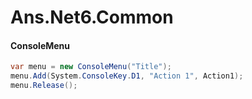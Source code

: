 # Ans.Net6.Common

#### ConsoleMenu

```csharp
var menu = new ConsoleMenu("Title");
menu.Add(System.ConsoleKey.D1, "Action 1", Action1);
menu.Release();
```